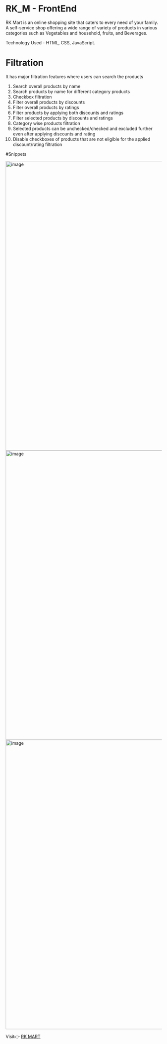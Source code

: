 # RK_M - FrontEnd

RK Mart is an online shopping site that caters to every need of your family. 
A self-service shop offering a wide range of variety of products in various categories such as Vegetables and household, fruits, and Beverages.

Technology Used - HTML, CSS, JavaScript.

# Filtration

It has major filtration features where users can search the products
1. Search overall products by name
2. Search products by name for different category products
3. Checkbox filtration
4. Filter overall products by discounts
5. Filter overall products by ratings
6. Filter products by applying both discounts and ratings
7. Filter selected products by discounts and ratings
8. Category wise products filtration
9. Selected products can be unchecked/checked and excluded further even after applying discounts and rating
10. Disable checkboxes of products that are not eligible for the applied discount/rating filtration

#Snippets

<img width="930" alt="image" src="https://github.com/kiran2023/RkM/assets/88279441/eb1b51c5-8f73-45d9-88a0-d013ee491418">

<img width="930" alt="image" src="https://github.com/kiran2023/RkM/assets/88279441/53cca040-8ede-454c-99ab-60e62a25c40e">

<img width="930" alt="image" src="https://github.com/kiran2023/RkM/assets/88279441/b8e9c3b5-0dcc-4037-b432-e7247da476ca">

Visit👉 <a href="https://kiran2023.github.io/RkM" target="_blank"> RK MART </a> 
